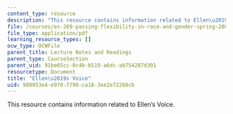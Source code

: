 ```yaml
---
content_type: resource
description: "This resource contains information related to Ellen\u2019s Voice."
file: /courses/es-269-passing-flexibility-in-race-and-gender-spring-2009/980953e4e9787790ca183ee2e72268cb_MITES_269S09_lec3_Class3.pdf
file_type: application/pdf
learning_resource_types: []
ocw_type: OCWFile
parent_title: Lecture Notes and Readings
parent_type: CourseSection
parent_uid: 91be65cc-0c4b-b519-a6dc-ab754287d391
resourcetype: Document
title: "Ellen\u2019s Voice"
uid: 980953e4-e978-7790-ca18-3ee2e72268cb
---
```

This resource contains information related to Ellen’s Voice.

